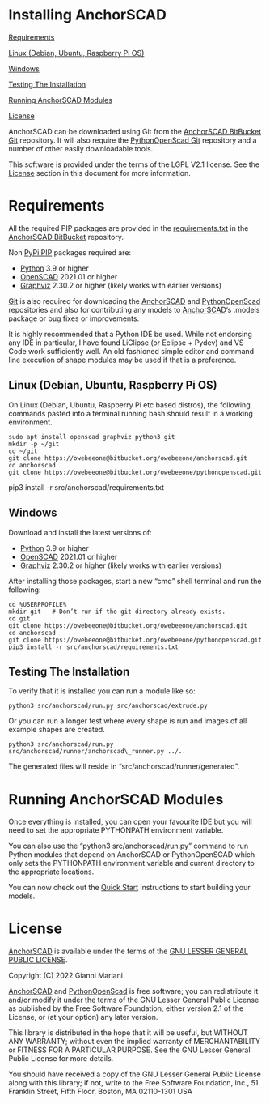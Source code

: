 ﻿# Installing AnchorSCAD


[Requirements](#_s7psdxljcaf0)

[Linux (Debian, Ubuntu, Raspberry Pi OS)](#_2p4dgxlq5vbn)

[Windows](#_8m9jpsadi5i8)

[Testing The Installation](#_399xlwdmo5lb)

[Running AnchorSCAD Modules](#_x3z9y3464ed4)

[License](#_f2cn9t1bbfvs)



AnchorSCAD can be downloaded using Git from the [AnchorSCAD BitBucket Git](https://bitbucket.org/owebeeone/anchorscad/src/master/) repository. It will also require the [PythonOpenScad Git](https://bitbucket.org/owebeeone/pythonopenscad/src/master/) repository and a number of other easily downloadable tools.

This software is provided under the terms of the LGPL V2.1 license. See the [License](#_f2cn9t1bbfvs) section in this document for more information.
# Requirements
All the required PIP packages are provided in the [requirements.txt](https://bitbucket.org/owebeeone/anchorscad/src/dev/src/anchorscad/requirements.txt) in the [AnchorSCAD BitBucket](https://bitbucket.org/owebeeone/anchorscad/src/master/) repository.

Non [PyPi PIP](https://pypi.org/project/pip/) packages required are:

- [Python](https://www.python.org/) 3.9 or higher
- [OpenSCAD](https://openscad.org/) 2021.01 or higher
- [Graphviz](https://graphviz.org/) 2.30.2 or higher (likely works with earlier versions)

[Git](https://git-scm.com/) is also required for downloading the [AnchorSCAD](https://bitbucket.org/owebeeone/anchorscad/src/master/) and [PythonOpenScad](https://bitbucket.org/owebeeone/pythonopenscad/src/master/) repositories and also for contributing any models to [AnchorSCAD](https://bitbucket.org/owebeeone/anchorscad/src/master/)‘s .models package or bug fixes or improvements.

It is highly recommended that a Python IDE be used. While not endorsing any IDE in particular, I have found LiClipse (or Eclipse + Pydev) and VS Code work sufficiently well. An old fashioned simple editor and command line execution of shape modules may be used if that is a preference.
## Linux (Debian, Ubuntu, Raspberry Pi OS)

On Linux (Debian, Ubuntu, Raspberry Pi etc based distros), the following commands pasted  into a terminal running bash should result in a working environment.


	sudo apt install openscad graphviz python3 git
	mkdir -p ~/git
	cd ~/git
	git clone https://owebeeone@bitbucket.org/owebeeone/anchorscad.git
	cd anchorscad
	git clone https://owebeeone@bitbucket.org/owebeeone/pythonopenscad.git
 pip3 install -r src/anchorscad/requirements.txt

## Windows
Download and install the latest versions of:

- [Python](https://www.python.org/) 3.9 or higher
- [OpenSCAD](https://openscad.org/) 2021.01 or higher
- [Graphviz](https://graphviz.org/) 2.30.2 or higher (likely works with earlier versions)

After installing those packages, start a new “cmd” shell terminal and run the following:

	cd %USERPROFILE%
	mkdir git   # Don’t run if the git directory already exists.
	cd git
	git clone https://owebeeone@bitbucket.org/owebeeone/anchorscad.git
	cd anchorscad
	git clone https://owebeeone@bitbucket.org/owebeeone/pythonopenscad.git
	pip3 install -r src/anchorscad/requirements.txt
 
## Testing The Installation
To verify that it is installed you can run a module like so:


	python3 src/anchorscad/run.py src/anchorscad/extrude.py

Or you can run a longer test where every shape is run and images of all example shapes are created.

	python3 src/anchorscad/run.py src/anchorscad/runner/anchorscad\_runner.py ../..

The generated files will reside in “src/anchorscad/runner/generated”.
# Running AnchorSCAD Modules

Once everything is installed, you can open your favourite IDE but you will need to set the appropriate PYTHONPATH environment variable.

You can also use the “python3 src/anchorscad/run.py” command to run Python modules that depend on AnchorSCAD or PythonOpenSCAD which only sets the PYTHONPATH environment variable and current directory to the appropriate locations.

You can now check out the [Quick Start](https://docs.google.com/document/u/0/d/1p-qAE5oR-BQ2jcotNhv5IGMNw_UzNxbYEiZat76aUy4/edit) instructions to start building your models.

# License
[AnchorSCAD](https://bitbucket.org/owebeeone/anchorscad/src/master/) is available under the terms of the [GNU LESSER GENERAL PUBLIC LICENSE](https://www.gnu.org/licenses/old-licenses/lgpl-2.1.en.html#SEC1).

Copyright (C) 2022 Gianni Mariani

[AnchorSCAD](https://bitbucket.org/owebeeone/anchorscad/src/master/) and [PythonOpenScad](https://bitbucket.org/owebeeone/pythonopenscad/src/master/) is free software; you can redistribute it and/or modify it under the terms of the GNU Lesser General Public License as published by the Free Software Foundation; either version 2.1 of the License, or (at your option) any later version.

This library is distributed in the hope that it will be useful, but WITHOUT ANY WARRANTY; without even the implied warranty of MERCHANTABILITY or FITNESS FOR A PARTICULAR PURPOSE.  See the GNU Lesser General Public License for more details.

You should have received a copy of the GNU Lesser General Public License along with this library; if not, write to the Free Software Foundation, Inc., 51 Franklin Street, Fifth Floor, Boston, MA  02110-1301  USA

